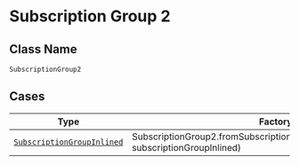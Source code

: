 
# Subscription Group 2

## Class Name

`SubscriptionGroup2`

## Cases

| Type | Factory Method |
|  --- | --- |
| [`SubscriptionGroupInlined`](../../../doc/models/subscription-group-inlined.md) | SubscriptionGroup2.fromSubscriptionGroupInlined(SubscriptionGroupInlined subscriptionGroupInlined) |

